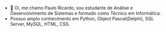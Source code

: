 - 👋 Oi, me chamo Paulo Ricardo, sou  estudante de Análise e Desenvolvimento de Sistemas e formado como Técnico em Informática.
- Possuo amplo conhecimento em Python, Object Pascal(Delphi), SQL Server, MySQL, HTML, CSS.

<!---
PauloRicardoRomao/PauloRicardoRomao is a ✨ special ✨ repository because its `README.md` (this file) appears on your GitHub profile.
You can click the Preview link to take a look at your changes.
--->
